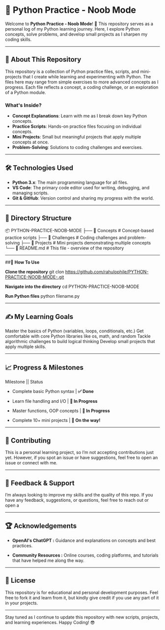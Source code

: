 # 📘 **Python Practice - Noob Mode**

Welcome to **Python Practice - Noob Mode**! 🚀 This repository serves as a personal log of my Python learning journey. Here, I explore Python concepts, solve problems, and develop small projects as I sharpen my coding skills.

---

## 🧐 **About This Repository**
This repository is a collection of Python practice files, scripts, and mini-projects that I create while learning and experimenting with Python. The files here may range from simple exercises to more advanced concepts as I progress. Each file reflects a concept, a coding challenge, or an exploration of a Python module.

### **What's Inside?**
- **Concept Explanations**: Learn with me as I break down key Python concepts.
- **Practice Scripts**: Hands-on practice files focusing on individual concepts.
- **Mini Projects**: Small but meaningful projects that apply multiple concepts at once.
- **Problem-Solving**: Solutions to coding challenges and exercises.

---

## 🛠️ **Technologies Used**
- **Python 3.x**: The main programming language for all files.
- **VS Code**: The primary code editor used for writing, debugging, and managing scripts.
- **Git & GitHub**: Version control and sharing my progress with the world.

---

## 📂 **Directory Structure**
📦 PYTHON-PRACTICE-NOOB-MODE
├── 📁 Concepts        # Concept-based practice scripts
├── 📁 Challenges      # Coding challenges and problem-solving
├── 📁 Projects        # Mini projects demonstrating multiple concepts
└── 📜 README.md      # This file - overview of the repository

---

##🚀 **How To Use**

**Clone the repository**
git clon https://github.com/rahulophile/PYTHON-PRACTICE-NOOB-MODE-.git

**Navigate into the directory**
cd PYTHON-PRACTICE-NOOB-MODE

**Run Python files**
python filename.py

---

## ✍️ **My Learning Goals**
Master the basics of Python (variables, loops, conditionals, etc.) Get comfortable with core Python libraries like os, math, and random Tackle algorithmic challenges to build logical thinking Develop small projects that apply multiple skills.

---

## 📈 **Progress & Milestones**

Milestone || Status

* Complete basic Python syntax | **✅ Done**

* Learn file handling and I/O | **🔄 In Progress**

* Master functions, OOP concepts | **🔄 In Progress**

* Complete 10+ mini projects | **🚀 On the way!**

---

## **🤝 Contributing**
This is a personal learning project, so I’m not accepting contributions just yet. However, if you spot an issue or have suggestions, feel free to open an issue or connect with me.

---

## **📣 Feedback & Support**
I’m always looking to improve my skills and the quality of this repo. If you have any feedback, suggestions, or questions, feel free to reach out or open a

---

## **🏆 Acknowledgements**
* **OpenAI's ChatGPT :** Guidance and explanations on concepts and best practices.

* **Community Resources :** Online courses, coding platforms, and tutorials that have helped me along the way.

---

## **📝 License**
This repository is for educational and personal development purposes. Feel free to fork it and learn from it, but kindly give credit if you use any part of it in your projects.

---

Stay tuned as I continue to update this repository with new scripts, projects, and learning experiences. Happy Coding! 😎